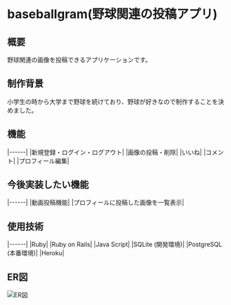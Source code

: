 # baseballgram(野球関連の投稿アプリ)

## 概要
野球関連の画像を投稿できるアプリケーションです。

## 制作背景
小学生の時から大学まで野球を続けており、野球が好きなので制作することを決めました。

## 機能
|------|
|新規登録・ログイン・ログアウト|
|画像の投稿・削除|
|いいね|
|コメント|
|プロフィール編集|

## 今後実装したい機能
|------|
|動画投稿機能|
|プロフィールに投稿した画像を一覧表示|

## 使用技術
|------|
|Ruby|
|Ruby on Rails|
|Java Script|
|SQLite (開発環境)|
|PostgreSQL (本番環境)|
|Heroku|

## ER図
![ER図](https://user-images.githubusercontent.com/52589647/64667371-8f8ad700-d494-11e9-846d-956a7712d7c7.png)
